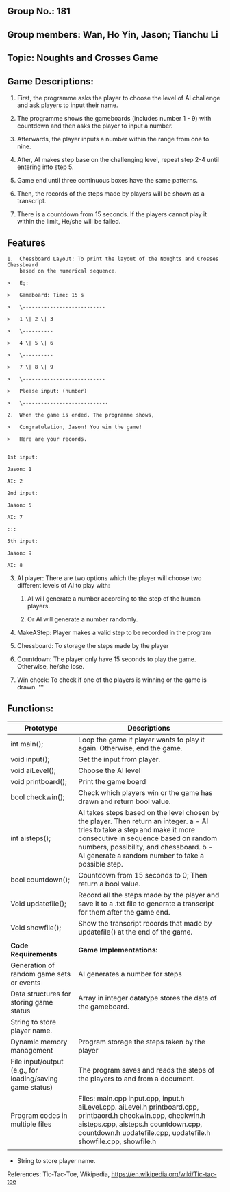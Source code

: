 ## **Group No.: 181**

## **Group members: Wan, Ho Yin, Jason; Tianchu Li**

## **Topic: Noughts and Crosses Game**

## **Game Descriptions:**

1.  First, the programme asks the player to choose the level of AI challenge and
    ask players to input their name.

2.  The programme shows the gameboards (includes number 1 - 9) with countdown
    and then asks the player to input a number.

3.  Afterwards, the player inputs a number within the range from one to nine.

4.  After, AI makes step base on the challenging level, repeat step 2-4 until
    entering into step 5.

5.  Game end until three continuous boxes have the same patterns.

6.  Then, the records of the steps made by players will be shown as a
    transcript.

7.  There is a countdown from 15 seconds. If the players cannot play it within
    the limit, He/she will be failed.


## **Features**

```
1.  Chessboard Layout: To print the layout of the Noughts and Crosses Chessboard
    based on the numerical sequence.

>   Eg:

>   Gameboard: Time: 15 s

>   \---------------------------

>   1 \| 2 \| 3

>   \----------

>   4 \| 5 \| 6

>   \----------

>   7 \| 8 \| 9

>   \---------------------------

>   Please input: (number)

>   \----------------------------

```

```
2.  When the game is ended. The programme shows,

>   Congratulation, Jason! You win the game!

>   Here are your records.


1st input:

Jason: 1

AI: 2

2nd input:

Jason: 5

AI: 7

:::

5th input:

Jason: 9

AI: 8

```

3.  AI player: There are two options which the player will choose two different
    levels of AI to play with:

    1.  AI will generate a number according to the step of the human players.

    2.  Or AI will generate a number randomly.

4.  MakeAStep: Player makes a valid step to be recorded in the program

5.  Chessboard: To storage the steps made by the player

6.  Countdown: The player only have 15 seconds to play the game. Otherwise,
    he/she lose.

7.  Win check: To check if one of the players is winning or the game is drawn.
'''

## **Functions:**

| **Prototype**                                            | **Descriptions**                                                                                                                                                                                                                                                    |
|----------------------------------------------------------|---------------------------------------------------------------------------------------------------------------------------------------------------------------------------------------------------------------------------------------------------------------------|
| int main();                                              | Loop the game if player wants to play it again. Otherwise, end the game.                                                                                                                                                                                            |
| void input();                                            | Get the input from player.                                                                                                                                                                                                                                          |
| void aiLevel();                                          | Choose the AI level                                                                                                                                                                                                                                                 |
| void printboard();                                       | Print the game board                                                                                                                                                                                                                                                |
| bool checkwin();                                         | Check which players win or the game has drawn and return bool value.                                                                                                                                                                                                |
| int aisteps();                                           | AI takes steps based on the level chosen by the player. Then return an integer. a - AI tries to take a step and make it more consecutive in sequence based on random numbers, possibility, and chessboard. b - AI generate a random number to take a possible step. |
| bool countdown();                                        | Countdown from 15 seconds to 0; Then return a bool value.                                                                                                                                                                                                           |
| Void updatefile();                                       | Record all the steps made by the player and save it to a .txt file to generate a transcript for them after the game end.                                                                                                                                            |
| Void showfile();                                         | Show the transcript records that made by updatefile() at the end of the game.                                                                                                                                                                                       |
|                                                          |                                                                                                                                                                                                                                                                     |
| **Code Requirements**                                    | **Game Implementations:**                                                                                                                                                                                                                                           |
| Generation of random game sets or events                 | AI generates a number for steps                                                                                                                                                                                                                                     |
| Data structures for storing game status                  | Array in integer datatype stores the data of the gameboard.
                                                             String to store player name.|
| Dynamic memory management                                | Program storage the steps taken by the player                                                                                                                                                                                                                       |
| File input/output (e.g., for loading/saving game status) | The program saves and reads the steps of the players to and from a document.                                                                                                                                                                                        |
| Program codes in multiple files                          | Files: main.cpp input.cpp, input.h aiLevel.cpp. aiLevel.h printboard.cpp, printbaord.h checkwin.cpp, checkwin.h aisteps.cpp, aisteps.h countdown.cpp, countdown.h updatefile.cpp, updatefile.h showfile.cpp, showfile.h                                             |
|                                                          |                                                                                                                                                                                                                                                                     |

-   String to store player name.

References: Tic-Tac-Toe, Wikipedia, https://en.wikipedia.org/wiki/Tic-tac-toe


